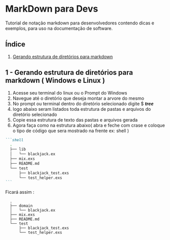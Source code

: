 # MarkDown para Devs

Tutorial de notação markdown para desenvolvedores contendo dicas e exemplos, para uso na documentação de software.

## **Índice**
<ol>
  <li><a href="#diretorios">Gerando estrutura de diretórios para markdown</a></li>
</ol>

<a id="diretorios"> <h2> 1 - Gerando estrutura de diretórios para markdown ( Windows e Linux ) </h2></a>

<ol>
  <li>Acesse seu terminal do linux ou o Prompt do Windows</li>
  <li>Navegue até o diretório que deseja montar a arvore do mesmo</li>
  <li>No prompt ou terminal dentro do diretório selecionado digite $ <i><b>tree</b></i> </li>
  <li>logo abaixo seram listados toda estrutura de pastas e arquivos do diretório selecionado</li>
  <li>Copie essa estrutura de texto das pastas e arquivos gerada</li>
  <li>Agora faça como na estrutura abaixo( abra e feche com crase e coloque o tipo de código que sera mostrado na frente ex: shell )</li>
</ol>

`````markdown
```shell
  .
  ├── lib
  │   └── blackjack.ex
  ├── mix.exs
  ├── README.md
  └── test
      ├── blackjack_test.exs
      └── test_helper.exs
```
`````

Ficará assim : 
```shell
  .
  ├── domain
  │   └── blackjack.ex
  ├── mix.exs
  ├── README.md
  └── test
      ├── blackjack_test.exs
      └── test_helper.exs
```

